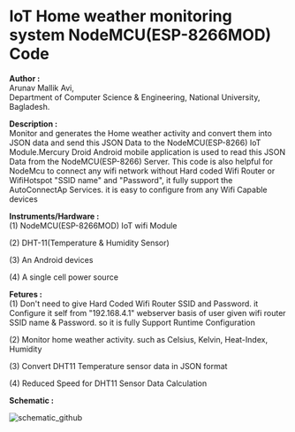# IoT Home weather monitoring system NodeMCU(ESP-8266MOD) Code

<b> Author :</b> <br> Arunav Mallik Avi, <br>
 Department of Computer Science & Engineering, National University, Bagladesh.
 
 
 <b> Description :</b><br> Monitor and generates the Home weather activity and convert them into JSON data and send this JSON Data to the NodeMCU(ESP-8266) IoT Module.Mercury Droid 
 Android mobile application is used to read this JSON Data from the NodeMCU(ESP-8266) Server. This code is also helpful for NodeMcu to connect 
 any wifi network without Hard coded Wifi Router or WifiHotspot "SSID name" and "Password", it fully support the AutoConnectAp Services. it is easy to configure from any Wifi Capable devices 
 
 
<b>Instruments/Hardware : </b><br>
 (1) NodeMCU(ESP-8266MOD) IoT wifi Module
 
 (2) DHT-11(Temperature & Humidity Sensor)
 
 (3) An Android devices
 
 (4) A single cell power source
 
 
<b> Fetures : </b> <br> 
 (1) Don't need to give Hard Coded Wifi Router SSID and Password. it Configure it self from "192.168.4.1" webserver basis of user given wifi router SSID name & Password. so it is fully Support
 Runtime Configuration
 
 (2) Monitor home weather activity. such as Celsius, Kelvin, Heat-Index, Humidity

 (3) Convert DHT11 Temperature sensor data in JSON format

 (4) Reduced Speed for DHT11 Sensor Data Calculation 
 
 <b>Schematic : </b><br>
 
 ![schematic_github](https://user-images.githubusercontent.com/21225215/39971144-40acdd86-5718-11e8-93f4-33178b3bd1d0.png)
 
